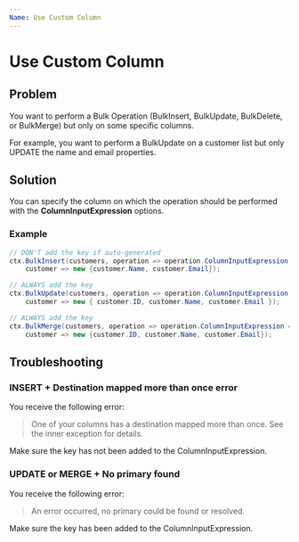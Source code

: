 ```yaml
---
Name: Use Custom Column
---
```


# Use Custom Column

## Problem
You want to perform a Bulk Operation (BulkInsert, BulkUpdate, BulkDelete, or BulkMerge) but only on some specific columns.

For example, you want to perform a BulkUpdate on a customer list but only UPDATE the name and email properties.

## Solution
You can specify the column on which the operation should be performed with the **ColumnInputExpression** options.

### Example


```csharp
// DON'T add the key if auto-generated
ctx.BulkInsert(customers, operation => operation.ColumnInputExpression =
    customer => new {customer.Name, customer.Email});

// ALWAYS add the key
ctx.BulkUpdate(customers, operation => operation.ColumnInputExpression =
    customer => new { customer.ID, customer.Name, customer.Email });

// ALWAYS add the key
ctx.BulkMerge(customers, operation => operation.ColumnInputExpression =
    customer => new {customer.ID, customer.Name, customer.Email});
```

## Troubleshooting

### INSERT + Destination mapped more than once error
You receive the following error:
> One of your columns has a destination mapped more than once. See the inner exception for details.

Make sure the key has not been added to the ColumnInputExpression.

### UPDATE or MERGE + No primary found
You receive the following error:
> An error occurred, no primary could be found or resolved.

Make sure the key has been added to the ColumnInputExpression.
